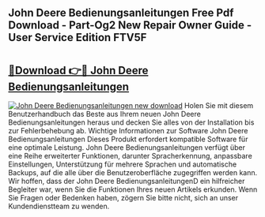 ## John Deere Bedienungsanleitungen Free Pdf Download - Part-Og2 New Repair Owner Guide - User Service Edition FTV5F

# <h2><a href="http://df19z8e.blite.top/?on=John+Deere+Bedienungsanleitungen">🔗Download 👉🔴 John Deere Bedienungsanleitungen</a></h2>

[![John Deere Bedienungsanleitungen new download](https://i.imgur.com/lujVjoI.png)](http://df19z8e.blite.top/?on=John+Deere+Bedienungsanleitungen)
Holen Sie mit diesem Benutzerhandbuch das Beste aus Ihrem neuen John Deere Bedienungsanleitungen heraus und decken Sie alles von der Installation bis zur Fehlerbehebung ab. Wichtige Informationen zur Software John Deere Bedienungsanleitungen Dieses Produkt erfordert kompatible Software für eine optimale Leistung. John Deere Bedienungsanleitungen verfügt über eine Reihe erweiterter Funktionen, darunter Spracherkennung, anpassbare Einstellungen, Unterstützung für mehrere Sprachen und automatische Backups, auf die alle über die Benutzeroberfläche zugegriffen werden kann. Wir hoffen, dass der John Deere BedienungsanleitungenD ein hilfreicher Begleiter war, wenn Sie die Funktionen Ihres neuen Artikels erkunden. Wenn Sie Fragen oder Bedenken haben, zögern Sie bitte nicht, sich an unser Kundendienstteam zu wenden.
